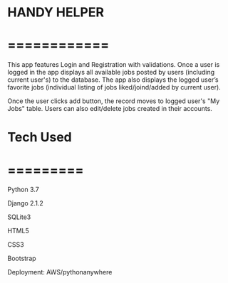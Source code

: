 # HANDY HELPER
# ============
This app features Login and Registration with validations.
Once a user is logged in the app displays all available jobs posted by users (including current user's) to the database. 
The app also displays the logged user’s favorite jobs (individual listing of jobs liked/joind/added by current user). 

Once the user clicks add button, the record moves to logged user's "My Jobs" table. Users can also edit/delete jobs created in their accounts.


# Tech Used
# =========
Python 3.7

Django 2.1.2

SQLite3

HTML5

CSS3

Bootstrap

Deployment: AWS/pythonanywhere
